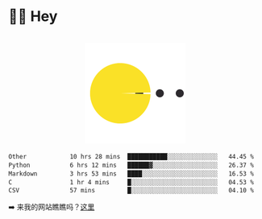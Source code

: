 
# 👋🏻 Hey
<div align="center">
	<br>
	<img src="https://raw.githubusercontent.com/Aniket965/Aniket965/master/pacman.svg?sanitize=true" width="200" height="200">
	<br>
</div>

<!--START_SECTION:waka-->

```txt
Other            10 hrs 28 mins  ███████████░░░░░░░░░░░░░░   44.45 %
Python           6 hrs 12 mins   ██████▓░░░░░░░░░░░░░░░░░░   26.37 %
Markdown         3 hrs 53 mins   ████░░░░░░░░░░░░░░░░░░░░░   16.53 %
C                1 hr 4 mins     █░░░░░░░░░░░░░░░░░░░░░░░░   04.53 %
CSV              57 mins         █░░░░░░░░░░░░░░░░░░░░░░░░   04.10 %
```

<!--END_SECTION:waka-->

 ➡️  来我的网站瞧瞧吗？[这里](https://www.shaolongfei.com)
